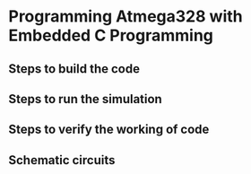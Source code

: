 # Programming Atmega328 with Embedded C Programming

## Steps to build the code

## Steps to run the simulation

## Steps to verify the working of code

## Schematic circuits
